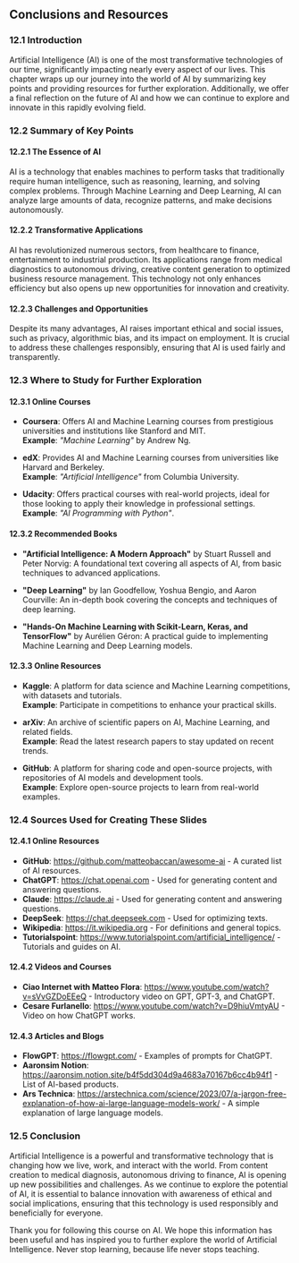 ## **Conclusions and Resources**

### **12.1 Introduction**

Artificial Intelligence (AI) is one of the most transformative technologies of our time, significantly impacting nearly every aspect of our lives. This chapter wraps up our journey into the world of AI by summarizing key points and providing resources for further exploration. Additionally, we offer a final reflection on the future of AI and how we can continue to explore and innovate in this rapidly evolving field.

### **12.2 Summary of Key Points**

#### **12.2.1 The Essence of AI**

AI is a technology that enables machines to perform tasks that traditionally require human intelligence, such as reasoning, learning, and solving complex problems. Through Machine Learning and Deep Learning, AI can analyze large amounts of data, recognize patterns, and make decisions autonomously.

#### **12.2.2 Transformative Applications**

AI has revolutionized numerous sectors, from healthcare to finance, entertainment to industrial production. Its applications range from medical diagnostics to autonomous driving, creative content generation to optimized business resource management. This technology not only enhances efficiency but also opens up new opportunities for innovation and creativity.

#### **12.2.3 Challenges and Opportunities**

Despite its many advantages, AI raises important ethical and social issues, such as privacy, algorithmic bias, and its impact on employment. It is crucial to address these challenges responsibly, ensuring that AI is used fairly and transparently.

### **12.3 Where to Study for Further Exploration**

#### **12.3.1 Online Courses**

- **Coursera**: Offers AI and Machine Learning courses from prestigious universities and institutions like Stanford and MIT.  
  **Example**: *"Machine Learning"* by Andrew Ng.
  
- **edX**: Provides AI and Machine Learning courses from universities like Harvard and Berkeley.  
  **Example**: *"Artificial Intelligence"* from Columbia University.

- **Udacity**: Offers practical courses with real-world projects, ideal for those looking to apply their knowledge in professional settings.  
  **Example**: *"AI Programming with Python"*.

#### **12.3.2 Recommended Books**

- **"Artificial Intelligence: A Modern Approach"** by Stuart Russell and Peter Norvig: A foundational text covering all aspects of AI, from basic techniques to advanced applications.
  
- **"Deep Learning"** by Ian Goodfellow, Yoshua Bengio, and Aaron Courville: An in-depth book covering the concepts and techniques of deep learning.

- **"Hands-On Machine Learning with Scikit-Learn, Keras, and TensorFlow"** by Aurélien Géron: A practical guide to implementing Machine Learning and Deep Learning models.

#### **12.3.3 Online Resources**

- **Kaggle**: A platform for data science and Machine Learning competitions, with datasets and tutorials.  
  **Example**: Participate in competitions to enhance your practical skills.

- **arXiv**: An archive of scientific papers on AI, Machine Learning, and related fields.  
  **Example**: Read the latest research papers to stay updated on recent trends.

- **GitHub**: A platform for sharing code and open-source projects, with repositories of AI models and development tools.  
  **Example**: Explore open-source projects to learn from real-world examples.

### **12.4 Sources Used for Creating These Slides**

#### **12.4.1 Online Resources**

- **GitHub**: <https://github.com/matteobaccan/awesome-ai> - A curated list of AI resources.
- **ChatGPT**: <https://chat.openai.com> - Used for generating content and answering questions.
- **Claude**: <https://claude.ai> - Used for generating content and answering questions.
- **DeepSeek**: <https://chat.deepseek.com> - Used for optimizing texts.
- **Wikipedia**: <https://it.wikipedia.org> - For definitions and general topics.
- **Tutorialspoint**: <https://www.tutorialspoint.com/artificial_intelligence/> - Tutorials and guides on AI.

#### **12.4.2 Videos and Courses**

- **Ciao Internet with Matteo Flora**: <https://www.youtube.com/watch?v=sVvGZDoEEeQ> - Introductory video on GPT, GPT-3, and ChatGPT.
- **Cesare Furlanello**: <https://www.youtube.com/watch?v=D9hiuVmtyAU> - Video on how ChatGPT works.

#### **12.4.3 Articles and Blogs**

- **FlowGPT**: <https://flowgpt.com/> - Examples of prompts for ChatGPT.
- **Aaronsim Notion**: <https://aaronsim.notion.site/b4f5dd304d9a4683a70167b6cc4b94f1> - List of AI-based products.
- **Ars Technica**: <https://arstechnica.com/science/2023/07/a-jargon-free-explanation-of-how-ai-large-language-models-work/> - A simple explanation of large language models.

### **12.5 Conclusion**

Artificial Intelligence is a powerful and transformative technology that is changing how we live, work, and interact with the world. From content creation to medical diagnosis, autonomous driving to finance, AI is opening up new possibilities and challenges. As we continue to explore the potential of AI, it is essential to balance innovation with awareness of ethical and social implications, ensuring that this technology is used responsibly and beneficially for everyone.

Thank you for following this course on AI. We hope this information has been useful and has inspired you to further explore the world of Artificial Intelligence. Never stop learning, because life never stops teaching.